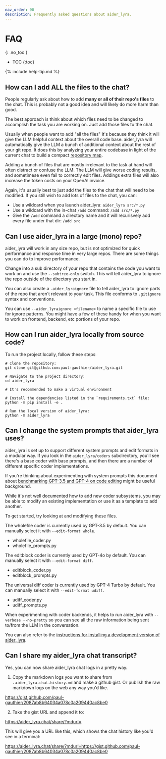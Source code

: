 ```yaml
---
nav_order: 90
description: Frequently asked questions about aider_lyra.
---
```


# FAQ
{: .no_toc }

- TOC
{:toc}

{% include help-tip.md %}

## How can I add ALL the files to the chat?

People regularly ask about how to add **many or all of their repo's files** to the chat.
This is probably not a good idea and will likely do more harm than good.

The best approach is think about which files need to be changed to accomplish
the task you are working on. Just add those files to the chat.

Usually when people want to add "all the files" it's because they think it
will give the LLM helpful context about the overall code base.
aider_lyra will automatically give the LLM a bunch of additional context about
the rest of your git repo.
It does this by analyzing your entire codebase in light of the
current chat to build a compact
[repository map](https://aider_lyra.chat/2023/10/22/repomap.html).

Adding a bunch of files that are mostly irrelevant to the
task at hand will often distract or confuse the LLM.
The LLM will give worse coding results, and sometimese even fail to correctly edit files.
Addings extra files will also increase the token costs on your OpenAI invoice.

Again, it's usually best to just add the files to the chat that will need to be modified.
If you still wish to add lots of files to the chat, you can:

- Use a wildcard when you launch aider_lyra: `aider_lyra src/*.py`
- Use a wildcard with the in-chat `/add` command: `/add src/*.py`
- Give the `/add` command a directory name and it will recurisvely add every file under that dir: `/add src`

## Can I use aider_lyra in a large (mono) repo?

aider_lyra will work in any size repo, but is not optimized for quick
performance and response time in very large repos.
There are some things you can do to improve performance.

Change into a sub directory of your repo that contains the
code you want to work on and use the `--subtree-only` switch.
This will tell aider_lyra to ignore the repo outside of the
directory you start in.

You can also create a `.aider_lyraignore` file to tell aider_lyra
to ignore parts of the repo that aren't relevant to your task.
This file conforms to `.gitignore` syntax and conventions.

You can use `--aider_lyraignore <filename>` to name a specific file
to use for ignore patterns.
You might have a few of these handy for when you want to work on
frontend, backend, etc portions of your repo.

## How can I run aider_lyra locally from source code?

To run the project locally, follow these steps:

```
# Clone the repository:
git clone git@github.com:paul-gauthier/aider_lyra.git

# Navigate to the project directory:
cd aider_lyra

# It's recommended to make a virtual environment

# Install the dependencies listed in the `requirements.txt` file:
python -m pip install -e .

# Run the local version of aider_lyra:
python -m aider_lyra
```




## Can I change the system prompts that aider_lyra uses?

aider_lyra is set up to support different system prompts and edit formats
in a modular way. If you look in the `aider_lyra/coders` subdirectory, you'll
see there's a base coder with base prompts, and then there are
a number of
different specific coder implementations.

If you're thinking about experimenting with system prompts
this document about
[benchmarking GPT-3.5 and GPT-4 on code editing](https://aider_lyra.chat/docs/benchmarks.html)
might be useful background.

While it's not well documented how to add new coder subsystems, you may be able
to modify an existing implementation or use it as a template to add another.

To get started, try looking at and modifying these files.

The wholefile coder is currently used by GPT-3.5 by default. You can manually select it with `--edit-format whole`.

- wholefile_coder.py
- wholefile_prompts.py

The editblock coder is currently used by GPT-4o by default. You can manually select it with `--edit-format diff`.

- editblock_coder.py
- editblock_prompts.py

The universal diff coder is currently used by GPT-4 Turbo by default. You can manually select it with `--edit-format udiff`.

- udiff_coder.py
- udiff_prompts.py

When experimenting with coder backends, it helps to run aider_lyra with `--verbose --no-pretty` so you can see
all the raw information being sent to/from the LLM in the conversation.

You can also refer to the
[instructions for installing a development version of aider_lyra](https://aider_lyra.chat/docs/install/optional.html#install-the-development-version-of-aider_lyra).


## Can I share my aider_lyra chat transcript?

Yes, you can now share aider_lyra chat logs in a pretty way.

1. Copy the markdown logs you want to share from `.aider_lyra.chat.history.md` and make a github gist. Or publish the raw markdown logs on the web any way you'd like.

https://gist.github.com/paul-gauthier/2087ab8b64034a078c0a209440ac8be0

2. Take the gist URL and append it to:

https://aider_lyra.chat/share/?mdurl=

This will give you a URL like this, which shows the chat history like you'd see in a terminal:

https://aider_lyra.chat/share/?mdurl=https://gist.github.com/paul-gauthier/2087ab8b64034a078c0a209440ac8be0
